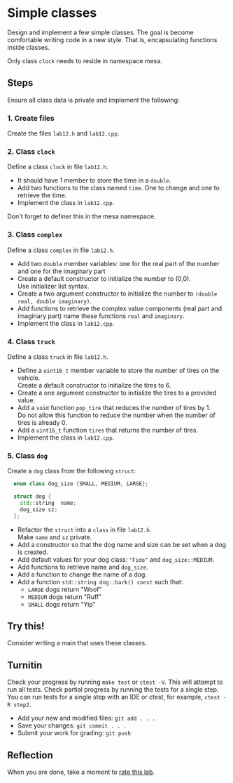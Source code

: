 # Simple classes
Design and implement a few simple classes.
The goal is become comfortable writing code in a new style.
That is, encapsulating functions inside classes.

Only class `clock` needs to reside in namespace mesa.

## Steps
Ensure all class data is private and implement the following:

### 1. Create files
Create the files `lab12.h` and `lab12.cpp`.

### 2. Class `clock`
Define a class `clock` in file `lab12.h`.
- It should have 1 member to store the time in a `double`.
- Add two functions to the class named `time`.
  One to change and one to retrieve the time.
- Implement the class in `lab12.cpp`.

Don't forget to definer this in the mesa namespace.

### 3. Class `complex`
Define a class `complex` in file `lab12.h`.
- Add two `double` member variables: 
  one for the real part of the number and one for the imaginary part
- Create a default constructor to initialize the number to (0,0).  
  Use initializer list syntax.
- Create a two argument constructor to initialize the number to
  `(double real, double imaginary)`.
- Add functions to retrieve the complex value components
  (real part and imaginary part) name these functions `real` and `imaginary`.
- Implement the class in `lab12.cpp`.
### 4. Class `truck`
Define a class `truck` in file `lab12.h`.
- Define a `uint16_t` member variable to store the number of tires on the vehicle.  
  Create a default constructor to initialize the tires to 6.
- Create a one argument constructor to initialize the tires to a provided value.
- Add a `void` function `pop_tire` that reduces the number of tires by 1.  
  Do not allow this function to reduce the number when the number of tires is already 0.
- Add a `uint16_t` function `tires` that returns the number of tires.
- Implement the class in `lab12.cpp`.
### 5. Class `dog`
Create a `dog` class from the following `struct`:

```cpp
  enum class dog_size {SMALL, MEDIUM, LARGE};

  struct dog {
    std::string  name;
    dog_size sz;
  };
```

- Refactor the `struct` into a `class` in 
  file `lab12.h`.  
  Make `name` and `sz` private.
- Add a constructor so that the dog name and  size can be set when a dog is created.
- Add default values for your dog class: `"Fido"` and `dog_size::MEDIUM`.
- Add functions to retrieve name and `dog_size`.
- Add a function to change the name of a dog.
- Add a function `std::string dog::bark() const` such that:
  - `LARGE` dogs return "Woof"
  - `MEDIUM` dogs return "Ruff"
  - `SMALL` dogs return "Yip"

## Try this!
Consider writing a main that uses these classes.

## Turnitin
Check your progress by running `make test` or `ctest -V`.
This will attempt to run all tests.
Check partial progress by running the tests for a single step.
You can run tests for a single step with an IDE or ctest,
for example, `ctest -R step2`.

- Add your new and modified files: `git add . . . `
- Save your changes: `git commit . . . `
- Submit your work for grading: `git push`

## Reflection
When you are done, take a moment to 
[rate this lab](https://forms.gle/tH87uuPxH1HiPKr66).

